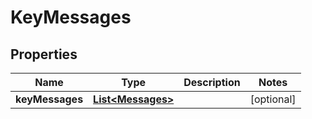 

# KeyMessages


## Properties

| Name | Type | Description | Notes |
|------------ | ------------- | ------------- | -------------|
|**keyMessages** | [**List&lt;Messages&gt;**](Messages.md) |  |  [optional] |



